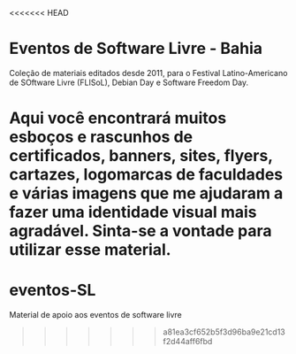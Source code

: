 <<<<<<< HEAD
# Eventos de Software Livre - Bahia
Coleção de materiais editados desde 2011, para o Festival Latino-Americano de SOftware Livre (FLISoL), Debian Day e Software Freedom Day.

Aqui você encontrará muitos esboços e rascunhos de certificados, banners, sites, flyers, cartazes, logomarcas de faculdades e várias imagens que me ajudaram a fazer uma identidade visual mais agradável.
Sinta-se a vontade para utilizar esse material.
=======
# eventos-SL
Material de apoio aos eventos de software livre
>>>>>>> a81ea3cf652b5f3d96ba9e21cd13f2d44aff6fbd
